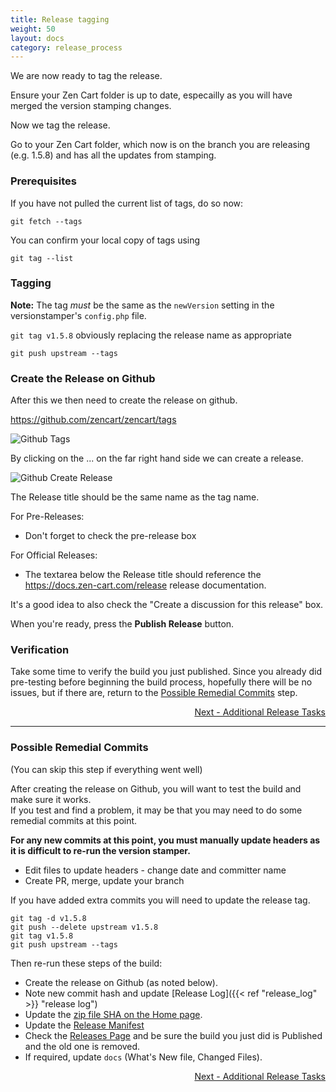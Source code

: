 ```yaml
---
title: Release tagging
weight: 50
layout: docs
category: release_process
---
```

We are now ready to tag the release.

Ensure your Zen Cart folder is up to date, especailly
as you will have merged the version stamping changes.

Now we tag the release.

Go to your Zen Cart folder, which now is on the branch you are releasing (e.g. 1.5.8) and has all the updates from stamping. 

### Prerequisites
If you have not pulled the current list of tags, do so now: 

```
git fetch --tags
```

You can confirm your local copy of tags using 

```
git tag --list
```

### Tagging 

**Note:** The tag *must* be the same as the `newVersion` setting in the versionstamper's `config.php` file. 

`git tag v1.5.8` obviously replacing the release name as appropriate

`git push upstream --tags`


### Create the Release on Github

After this we then need to create the release on github.

https://github.com/zencart/zencart/tags

![ Github Tags](/images/github-tags_page_zencart.png)

By clicking on the ... on the far right hand side we can create a release.

![Github Create Release](/images/github_create_release_zencart.png)


The Release title should be the same name as the tag name.

For Pre-Releases: 
- Don't forget to check the pre-release box 

For Official Releases: 
- The textarea below the Release title should reference the https://docs.zen-cart.com/release release documentation.

It's a good idea to also check the "Create a discussion for this release" box. 

When you're ready, press the **Publish Release** button.

### Verification 
Take some time to verify the build you just published.  Since you already did pre-testing before beginning the build process, hopefully there will be no issues, but if there are, return to the [Possible Remedial Commits](/dev/release_process/release_tagging/#possible-remedial-commits) step. 


<div style="text-align:right;" id="next">
   <a class="btn btn-lg btn-primary mr-3 mb-4" href="/dev/release_process/additional_release_tasks/">
        Next - Additional Release Tasks<i class="fas fa-arrow-alt-circle-right ml-2"></i>
   </a>
</div>

<hr>

### Possible Remedial Commits 

(You can skip this step if everything went well)

After creating the release on Github, you will want to test the build and make sure it works.  
If you test and find a problem, 
it may be that you may need to do some remedial commits at this point.

**For any new commits at this point, you must manually update headers as 
it is difficult to re-run the version stamper.**

- Edit files to update headers - change date and committer name
- Create PR, merge, update your branch

If you have added extra commits you will need to update the release tag.

```
git tag -d v1.5.8
git push --delete upstream v1.5.8
git tag v1.5.8
git push upstream --tags
```

Then re-run these steps of the build: 
- Create the release on Github (as noted below). 
- Note new commit hash and update [Release Log]({{< ref "release_log" >}} "release log") 
- Update the [zip file SHA on the Home page](/dev/release_process/release_links/).
- Update the [Release Manifest](/dev/release_process/manifest/)
- Check the [Releases Page](https://github.com/zencart/zencart/releases) and be sure the build you just did is Published and the old one is removed.
- If required, update `docs` (What's New file, Changed Files).

<div style="text-align:right;" id="next">
   <a class="btn btn-lg btn-primary mr-3 mb-4" href="/dev/release_process/additional_release_tasks/">
        Next - Additional Release Tasks<i class="fas fa-arrow-alt-circle-right ml-2"></i>
   </a>
</div>
